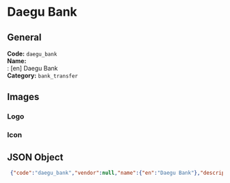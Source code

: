 # Daegu Bank 
## General 
**Code:** `daegu_bank`  
**Name:**  
:	[en] Daegu Bank  
**Category:** `bank_transfer`  
## Images 
### Logo 
### Icon 
## JSON Object 
```json
 {"code":"daegu_bank","vendor":null,"name":{"en":"Daegu Bank"},"description":null,"countries":null,"category":"bank_transfer"}```  
